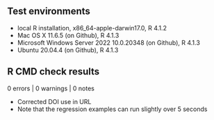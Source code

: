 ## Test environments

* local R installation, x86_64-apple-darwin17.0, R 4.1.2
* Mac OS X 11.6.5 (on Github), R 4.1.3
* Microsoft Windows Server 2022 10.0.20348 (on Github), R 4.1.3
* Ubuntu 20.04.4 (on Github), R 4.1.3

## R CMD check results

0 errors | 0 warnings | 0 notes

* Corrected DOI use in URL
* Note that the regression examples can run slightly over 5 seconds
